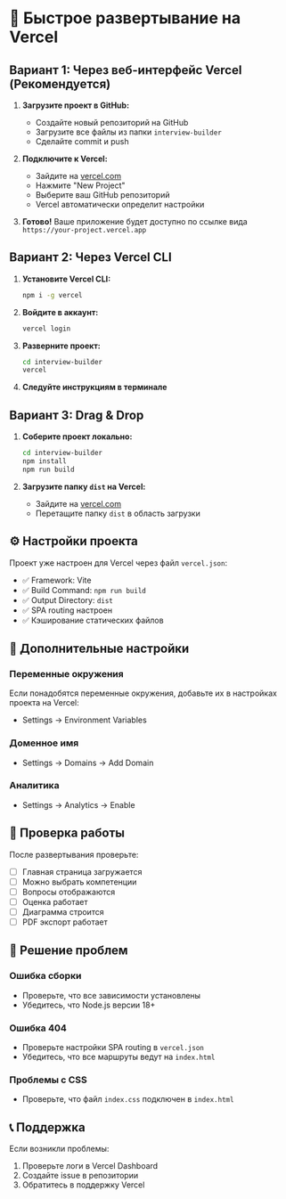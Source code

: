 # 🚀 Быстрое развертывание на Vercel

## Вариант 1: Через веб-интерфейс Vercel (Рекомендуется)

1. **Загрузите проект в GitHub:**
   - Создайте новый репозиторий на GitHub
   - Загрузите все файлы из папки `interview-builder`
   - Сделайте commit и push

2. **Подключите к Vercel:**
   - Зайдите на [vercel.com](https://vercel.com)
   - Нажмите "New Project"
   - Выберите ваш GitHub репозиторий
   - Vercel автоматически определит настройки

3. **Готово!** Ваше приложение будет доступно по ссылке вида `https://your-project.vercel.app`

## Вариант 2: Через Vercel CLI

1. **Установите Vercel CLI:**
   ```bash
   npm i -g vercel
   ```

2. **Войдите в аккаунт:**
   ```bash
   vercel login
   ```

3. **Разверните проект:**
   ```bash
   cd interview-builder
   vercel
   ```

4. **Следуйте инструкциям в терминале**

## Вариант 3: Drag & Drop

1. **Соберите проект локально:**
   ```bash
   cd interview-builder
   npm install
   npm run build
   ```

2. **Загрузите папку `dist` на Vercel:**
   - Зайдите на [vercel.com](https://vercel.com)
   - Перетащите папку `dist` в область загрузки

## ⚙️ Настройки проекта

Проект уже настроен для Vercel через файл `vercel.json`:
- ✅ Framework: Vite
- ✅ Build Command: `npm run build`
- ✅ Output Directory: `dist`
- ✅ SPA routing настроен
- ✅ Кэширование статических файлов

## 🔧 Дополнительные настройки

### Переменные окружения
Если понадобятся переменные окружения, добавьте их в настройках проекта на Vercel:
- Settings → Environment Variables

### Доменное имя
- Settings → Domains → Add Domain

### Аналитика
- Settings → Analytics → Enable

## 📱 Проверка работы

После развертывания проверьте:
- [ ] Главная страница загружается
- [ ] Можно выбрать компетенции
- [ ] Вопросы отображаются
- [ ] Оценка работает
- [ ] Диаграмма строится
- [ ] PDF экспорт работает

## 🐛 Решение проблем

### Ошибка сборки
- Проверьте, что все зависимости установлены
- Убедитесь, что Node.js версии 18+

### Ошибка 404
- Проверьте настройки SPA routing в `vercel.json`
- Убедитесь, что все маршруты ведут на `index.html`

### Проблемы с CSS
- Проверьте, что файл `index.css` подключен в `index.html`

## 📞 Поддержка

Если возникли проблемы:
1. Проверьте логи в Vercel Dashboard
2. Создайте issue в репозитории
3. Обратитесь в поддержку Vercel

